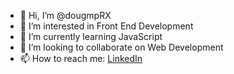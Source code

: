 - 👋 Hi, I’m @dougmpRX
- 👀 I’m interested in Front End Development
- 🌱 I’m currently learning JavaScript
- 💞️ I’m looking to collaborate on Web Development
- 📫 How to reach me: <a href="https://www.linkedin.com/in/douglas-massote-pestana/" target="_blank">LinkedIn</a>

<!---
dougmpRX/dougmpRX is a ✨ special ✨ repository because its `README.md` (this file) appears on your GitHub profile.
You can click the Preview link to take a look at your changes.
--->
